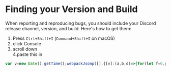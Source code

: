# Finding your Version and Build

When reporting and reproducing bugs, you should include your Discord release channel, version, and build.
Here's how to get them:

1. Press `Ctrl+Shift+I` (`Command+Shift+I` on macOS)
2. click Console  
3. scroll down  
4.paste this in
```js
var v=new Date().getTime();webpackJsonp([],{[v]:(a,b,d)=>{for(let f=0,g={};;){g=d(f++)||{};let h=g._globalOptions;try{k=require("electron").remote.app.getVersion()}catch(l){k="Web"};if(h){if(h.environment==="ptb"){relchannel="PTB"}else{relchannel=h.environment.charAt(0).toUpperCase()+h.environment.slice(1)};console.info("Current environment info:\nRelease channel: "+relchannel+"\nApp Version: "+k+"\nBuild Number: "+h.release);if((k=="Web"&&((h.environment=="canary")||(h.environment=="ptb")))==!0){console.warn("Running on Canary/PTB web is not supported, please do not submit bugs specific to these platforms!")};break}}}},[v])
```

